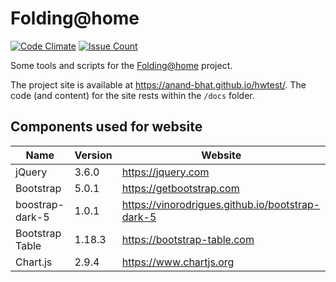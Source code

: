 
# Folding@home

[![Code Climate](https://codeclimate.com/github/anand-bhat/hwtest/badges/gpa.svg)](https://codeclimate.com/github/anand-bhat/hwtest)
[![Issue Count](https://codeclimate.com/github/anand-bhat/hwtest/badges/issue_count.svg)](https://codeclimate.com/github/anand-bhat/hwtest)

Some tools and scripts for the [Folding@home](https://foldingathome.org) project.

The project site is available at <https://anand-bhat.github.io/hwtest/>.
The code (and content) for the site rests within the `/docs` folder.

## Components used for website

| Name | Version | Website |
| ----------- | ---- | ----------- |
| jQuery | 3.6.0 | https://jquery.com |
| Bootstrap | 5.0.1 | https://getbootstrap.com |
| boostrap-dark-5 | 1.0.1 | https://vinorodrigues.github.io/bootstrap-dark-5 |
| Bootstrap Table | 1.18.3 | https://bootstrap-table.com |
| Chart.js | 2.9.4 | https://www.chartjs.org |

